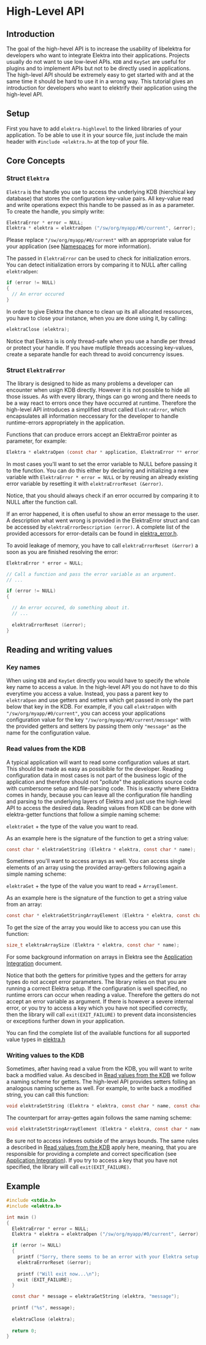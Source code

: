 
# High-Level API

## Introduction

The goal of the high-hevel API is to increase the usability of libelektra for developers who want to integrate Elektra into their applications. Projects usually do not want to use low-level APIs.
`KDB` and `KeySet` are useful for plugins and to implement APIs but not to be directly used in applications. 
The high-level API should be extremely easy to get started with and at the same time it should be hard to use it in a wrong way. 
This tutorial gives an introduction for developers who want to elektrify their application using the high-level API.

## Setup

First you have to add `elektra-highlevel` to the linked libraries of your application. To be able to use it in your source file, just include the main header with `#include <elektra.h>` at the top of your file.

## Core Concepts

### Struct `Elektra`
`Elektra` is the handle you use to access the underlying KDB (hierchical key database) that stores the configuration key-value pairs. All key-value read and write operations expect this handle to be passed as in as a parameter. To create the handle, you simply write:

```c
ElektraError * error = NULL;
Elektra * elektra = elektraOpen ("/sw/org/myapp/#0/current", &error);
```

Please replace `"/sw/org/myapp/#0/current"` with an appropriate value for your application (see [Namespaces](/doc/tutorials/namespaces.md) for more information).

The passed in `ElektraError` can be used to check for initialization errors. You can detect initialization errors by comparing it to NULL after calling `elektraOpen`:

```c
if (error != NULL) 
{
  // An error occured
}
```

In order to give Elektra the chance to clean up its all allocated ressources, you have to close your instance, when you are done using it, by calling:

```c
elektraClose (elektra);
```

Notice that Elektra is is only thread-safe when you use a handle per thread or protect your handle. If you have mutliple threads accessing key-values, create a separate handle for each thread to avoid concurrency issues.

### Struct `ElektraError`
The library is designed to hide as many problems a developer can encounter when usign KDB directly. However it is not possible to hide all those issues. As with every library, things can go wrong and there needs to be a way react to errors once they have occurred at runtime. Therefore the high-level API introduces a simplified struct called `ElektraError`, which encapsulates all information neccessary for the developer to handle runtime-errors appropriately in the application.

Functions that can produce errors accept an ElektraError pointer as parameter, for example:

```c
Elektra * elektraOpen (const char * application, ElektraError ** error);
```

In most cases you'll want to set the error variable to NULL before passing it to the function. You can do this either by declaring and initializing a new variable with `ElektraError * error = NULL` or by reusing an already existing error variable by resetting it with `elektraErrorReset (&error)`. 

Notice, that you should always check if an error occurred by comparing it to NULL after the function call. 

If an error happened, it is often useful to show an error message to the user. A description what went wrong is provided in the ElektraError struct and can be accessed by `elektraErrorDescription (error)`. A complete list of the provided accessors for error-details can be found in [elektra_error.h](/src/libs/highlevel/elektra_error.h).

To avoid leakage of memory, you have to call `elektraErrorReset (&error)` a soon as you are finished resolving the error:

```c
ElektraError * error = NULL;

// Call a function and pass the error variable as an argument.
// ...

if (error != NULL)
{

  // An error occured, do something about it.
  // ...
  
  elektraErrorReset (&error);
}
```

## Reading and writing values

### Key names
When using `KDB` and `KeySet` directly you would have to specify the whole key name to access a value. In the high-level API you do not have to do this everytime you access a value. Instead, you pass a parent key to `elektraOpen` and use getters and setters which get passed in only the part below that key in the KDB. For example, if you call `elektraOpen` with `"/sw/org/myapp/#0/current"`, you can access your applications configuration value for the key `"/sw/org/myapp/#0/current/message"` with the provided getters and setters by passing them only `"message"` as the name for the configuration value.

### Read values from the KDB
A typical application will want to read some configuration values at start. This should be made as easy as possibible for the developer. Reading configuration data in most cases is not part of the business logic of the application and therefore should not "pollute" the applications source code with cumbersome setup and file-parsing code. This is exactly where Elektra comes in handy, because you can leave all the configuration file handling and parsing to the underlying layers of Elektra and just use the high-level API to access the desired data. Reading values from KDB can be done with elektra-getter functions that follow a simple naming scheme: 

`elektraGet` + the type of the value you want to read.

As an example here is the signature of the function to get a string value:

```c
const char * elektraGetString (Elektra * elektra, const char * name);
```

Sometimes you'll want to access arrays as well. You can access single elements of an array using the provided array-getters following again a simple naming scheme: 

`elektraGet` + the type of the value you want to read + `ArrayElement`.

As an example here is the signature of the function to get a string value from an array:

```c
const char * elektraGetStringArrayElement (Elektra * elektra, const char * name, size_t index);
```

To get the size of the array you would like to access you can use this function:

```c
size_t elektraArraySize (Elektra * elektra, const char * name);
```

For some background information on arrays in Elektra see the [Application Integration](/doc/tutorials/application-integration.md) document.

Notice that both the getters for primitive types and the getters for array types do not accept error parameters. The library relies on that you are running a correct Elektra setup. If the configuration is well specified, no runtime errors can occur when reading a value. Therefore the getters do not accept an error variable as argument. If there is however a severe internal error, or you try to access a key which you have not specified correctly, then the library will call `exit(EXIT_FAILURE)` to prevent data inconsistencies or exceptions further down in your application.

You can find the complete list of the available functions for all supported value types in [elektra.h](/src/include/highlevel/elektra.h)

### Writing values to the KDB

Sometimes, after having read a value from the KDB, you will want to write back a modified value. As descibed in [Read values from the KDB](#read-values-from-the-kdb) we follow a naming scheme for getters. The high-level API provides setters folling an analogous naming scheme as well. For example, to write back a modified string, you can call this function:

```c
void elektraSetString (Elektra * elektra, const char * name, const char * value, ElektraError ** error);
```

The counterpart for array-gettes again follows the same naming scheme:

```c
void elektraSetStringArrayElement (Elektra * elektra, const char * name, const char * value, size_t index, ElektraError ** error);
```

Be sure not to access indexes outside of the arrays bounds. The same rules a described in [Read values from the KDB](#read-values-from-the-kdb) apply here, meaning, that you are responsible for providing a complete and correct specification (see [Application Integration](/doc/tutorials/application-integration.md)). If you try to access a key that you have not specified, the library will call `exit(EXIT_FAILURE)`.

## Example
```c
#include <stdio.h>
#include <elektra.h>

int main ()
{
  ElektraError * error = NULL;
  Elektra * elektra = elektraOpen ("/sw/org/myapp/#0/current", &error);

  if (error != NULL) 
  {
    printf ("Sorry, there seems to be an error with your Elektra setup: %s\n", elektraErrorDescription (error));
    elektraErrorReset (&error);
    
    printf ("Will exit now...\n");
    exit (EXIT_FAILURE);
  }

  const char * message = elektraGetString (elektra, "message");
  
  printf ("%s", message);
  
  elektraClose (elektra);
  
  return 0;
}
```

